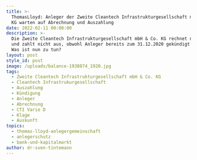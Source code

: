 ```yaml
---
title: >-
  ThomasLloyd: Anleger der Zweite Cleantech Infrastrukturgesellschaft mbH & Co.
  KG warten auf Abrechnung und Auszahlung
date: 2022-02-11 00:00:00
description: >-
  Die Zweite Cleantech Infrastrukturgesellschaft mbH & Co. KG rechnet nicht ab
  und zahlt nicht aus, obwohl Anleger bereits zum 31.12.2020 gekündigt haben.
  Was ist nun zu tun?
layout: post
style_id: post
image: /uploads/balance-1938874_1920.jpg
tags:
  - Zweite Cleantech Infrastrukturgesellschaft mbH & Co. KG
  - Cleantech Infrastrukurgesellschaft
  - Auszahlung
  - Kündigung
  - Anleger
  - Abrechnung
  - CTI Vario D
  - Klage
  - Auskunft
topics:
  - thomas-lloyd-anlegergemeinschaft
  - anlegerschutz
  - bank-und-kapitalmarkt
author: dr-sven-tintemann
---
```

